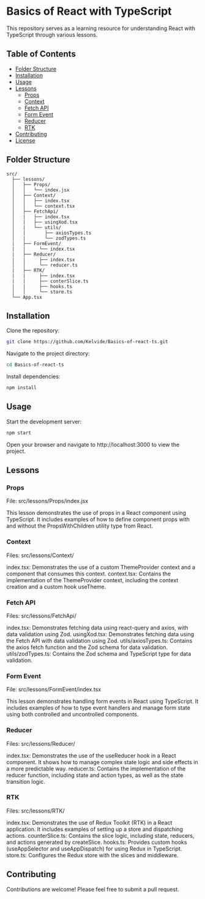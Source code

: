 # Basics of React with TypeScript

This repository serves as a learning resource for understanding React with TypeScript through various lessons.

## Table of Contents

- [Folder Structure](#folder-structure)
- [Installation](#installation)
- [Usage](#usage)
- [Lessons](#lessons)
  - [Props](#props)
  - [Context](#context)
  - [Fetch API](#fetch-api)
  - [Form Event](#form-event)
  - [Reducer](#reducer)
  - [RTK](#rtk)
- [Contributing](#contributing)
- [License](#license)

## Folder Structure

```plaintext
src/
  ├── lessons/
  │   ├── Props/
  │   │   └── index.jsx
  │   ├── Context/
  │   │   ├── index.tsx
  │   │   └── context.tsx
  │   ├── FetchApi/
  │   |   ├── index.tsx
  │   |   ├── usingXod.tsx
  │   |   └── utils/
  │   |       ├── axiosTypes.ts
  │   |       └── zodTypes.ts
  |   ├── FormEvent/
  |   |     └── index.tsx
  |   ├── Reducer/
  |   |     ├── index.tsx
  │   │     └── reducer.ts
  |   ├── RTK/
  |   |     ├── index.tsx
  |   |     ├── conterSlice.ts
  |   |     ├── hooks.ts
  │   │     └── store.ts
  └── App.tsx
```

## Installation

Clone the repository:

```sh
git clone https://github.com/Kelvide/Basics-of-react-ts.git
```

Navigate to the project directory:
```sh
cd Basics-of-react-ts
```

Install dependencies:
```sh
npm install
```

## Usage

Start the development server:
```sh
npm start
```

Open your browser and navigate to http://localhost:3000 to view the project.

## Lessons
### Props
File: src/lessons/Props/index.jsx

This lesson demonstrates the use of props in a React component using TypeScript. It includes examples of how to define component props with and without the PropsWithChildren utility type from React.

### Context
Files: src/lessons/Context/

index.tsx: Demonstrates the use of a custom ThemeProvider context and a component that consumes this context.
context.tsx: Contains the implementation of the ThemeProvider context, including the context creation and a custom hook useTheme.

### Fetch API
Files: src/lessons/FetchApi/

index.tsx: Demonstrates fetching data using react-query and axios, with data validation using Zod.
usingXod.tsx: Demonstrates fetching data using the Fetch API with data validation using Zod.
utils/axiosTypes.ts: Contains the axios fetch function and the Zod schema for data validation.
utils/zodTypes.ts: Contains the Zod schema and TypeScript type for data validation.

### Form Event
File: src/lessons/FormEvent/index.tsx

This lesson demonstrates handling form events in React using TypeScript. It includes examples of how to type event handlers and manage form state using both controlled and uncontrolled components.

### Reducer
Files: src/lessons/Reducer/

index.tsx: Demonstrates the use of the useReducer hook in a React component. It shows how to manage complex state logic and side effects in a more predictable way.
reducer.ts: Contains the implementation of the reducer function, including state and action types, as well as the state transition logic.

### RTK
Files: src/lessons/RTK/

index.tsx: Demonstrates the use of Redux Toolkit (RTK) in a React application. It includes examples of setting up a store and dispatching actions.
counterSlice.ts: Contains the slice logic, including state, reducers, and actions generated by createSlice.
hooks.ts: Provides custom hooks (useAppSelector and useAppDispatch) for using Redux in TypeScript.
store.ts: Configures the Redux store with the slices and middleware.

## Contributing
Contributions are welcome! Please feel free to submit a pull request.